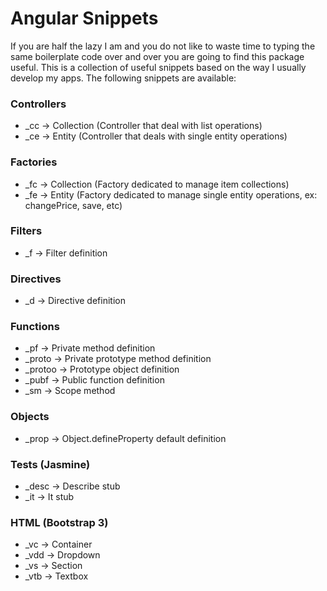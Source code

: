 Angular Snippets
================

If you are half the lazy I am and you do not like to waste time to typing the same boilerplate code over and over you are going to find this package useful. This is a collection of useful snippets based on the way I usually develop my apps. The following snippets are available:


### Controllers

* _cc -> Collection (Controller that deal with list operations)
* _ce -> Entity (Controller that deals with single entity operations)

### Factories

* _fc -> Collection (Factory dedicated to manage item collections)
* _fe -> Entity (Factory dedicated to manage single entity operations, ex: changePrice, save, etc)

### Filters

* _f -> Filter definition

### Directives

* _d -> Directive definition

### Functions

* _pf -> Private method definition
* _proto -> Private prototype method definition
* _protoo -> Prototype object definition
* _pubf -> Public function definition
* _sm -> Scope method

### Objects

* _prop -> Object.defineProperty default definition

### Tests (Jasmine)

* _desc -> Describe stub
* _it -> It stub

### HTML (Bootstrap 3)

* _vc -> Container
* _vdd -> Dropdown
* _vs -> Section
* _vtb -> Textbox
